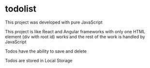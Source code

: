 # todolist
This project was developed with pure JavaScript

This project is like React and Angular frameworks with only one HTML element (div with root id) works and the rest of the work is handled by JavaScript

Todos have the ability to save and delete

Todos are stored in Local Storage 
